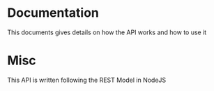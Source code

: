 # Documentation
This documents gives details on how the API works and how to use it

# Misc
This API is written following the REST Model in NodeJS